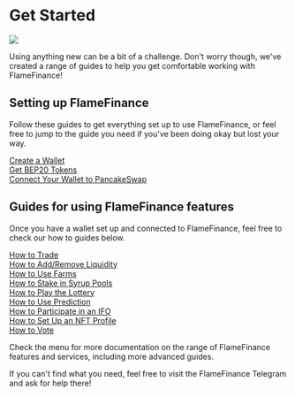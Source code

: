 # Get Started

![](../.gitbook/assets/get-started-header.png)

Using anything new can be a bit of a challenge. Don't worry though, we've created a range of guides to help you get comfortable working with FlameFinance!

## Setting up FlameFinance

Follow these guides to get everything set up to use FlameFinance, or feel free to jump to the guide you need if you've been doing okay but lost your way.

[Create a Wallet](https://docs.pancakeswap.finance/get-started/wallet-guide)\
[Get BEP20 Tokens](https://docs.pancakeswap.finance/get-started/bep20-guide)\
[Connect Your Wallet to PancakeSwap](https://docs.pancakeswap.finance/get-started/connection-guide)

## Guides for using FlameFinance features

Once you have a wallet set up and connected to FlameFinance, feel free to check our how to guides below.

[How to Trade](https://docs.pancakeswap.finance/products/pancakeswap-exchange/trade-guide)\
[How to Add/Remove Liquidity](https://docs.pancakeswap.finance/products/pancakeswap-exchange/liquidity-guide)\
[How to Use Farms](https://docs.pancakeswap.finance/products/yield-farming/how-to-use-farms)\
[How to Stake in Syrup Pools](https://docs.pancakeswap.finance/products/syrup-pool/syrup-pool-guide)\
[How to Play the Lottery](https://docs.pancakeswap.finance/products/lottery/lottery-guide)\
[How to Use Prediction](https://docs.pancakeswap.finance/products/prediction/prediction-guide)\
[How to Participate in an IFO](https://docs.pancakeswap.finance/products/ifo-initial-farm-offering/ifo-guide)\
[How to Set Up an NFT Profile](https://docs.pancakeswap.finance/products/nft-profile-system/profile-guide)\
[How to Vote](https://docs.pancakeswap.finance/products/voting/voting-guide)

Check the menu for more documentation on the range of FlameFinance features and services, including more advanced guides.

If you can't find what you need, feel free to visit the FlameFinance Telegram and ask for help there!
